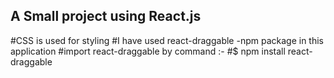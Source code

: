 ## A Small project using React.js
#CSS is used for styling 
#I have used react-draggable -npm package in this application 
#import react-draggable by command :-
#$ npm install react-draggable
